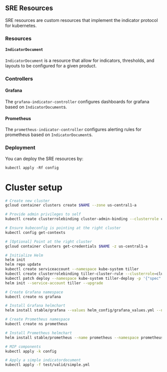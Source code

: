 
## SRE Resources

SRE resources are custom resources that implement the indicator
protocol for kubernetes.

### Resources

#### `IndicatorDocument`

`IndicatorDocument` is a resource that allow for indicators,
thresholds, and layouts to be configured for a given product.

### Controllers

#### Grafana

The `grafana-indicator-controller` configures dashboards for
grafana based on `IndicatorDocument`s.

#### Prometheus

The `prometheus-indicator-controller` configures alerting rules
for prometheus based on `IndicatorDocument`s.

### Deployment

You can deploy the SRE resources by:

```
kubectl apply -Rf config
```

# Cluster setup

```bash
# Create new cluster
gcloud container clusters create $NAME --zone us-central1-a

# Provide admin privileges to self
kubectl create clusterrolebinding cluster-admin-binding --clusterrole cluster-admin --user $(gcloud config get-value account)

# Ensure kubeconfig is pointing at the right cluster
kubectl config get-contexts

# [Optional] Point at the right cluster
gcloud container clusters get-credentials $NAME -z us-central1-a

# Initialize Helm
helm init
helm repo update
kubectl create serviceaccount --namespace kube-system tiller
kubectl create clusterrolebinding tiller-cluster-rule --clusterrole=cluster-admin --serviceaccount=kube-system:tiller
kubectl patch deploy --namespace kube-system tiller-deploy -p '{"spec":{"template":{"spec":{"serviceAccount":"tiller"}}}}'
helm init --service-account tiller --upgrade

# Create Grafana namespace
kubectl create ns grafana

# Install Grafana helmchart
helm install stable/grafana --values helm_config/grafana_values.yml --name grafana --namespace grafana

# Create Prometheus namespace
kubectl create ns prometheus

# Install Prometheus helmchart
helm install stable/prometheus --name prometheus --namespace prometheus

# MIP components
kubectl apply -k config

# Apply a simple indicatordocument
kubectl apply -f test/valid/simple.yml
```


